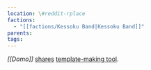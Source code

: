 ```yaml
---
location: \#reddit-rplace
factions:
  - "[[factions/Kessoku Band|Kessoku Band]]"
parents: 
tags: 
---
```

*[[Domo]]* [shares](discord://discord.com/channels/1093664259273130084/1131230952119615600/1131430338745348189) [template-making tool](https://charity.pxls.space/tutorial).
